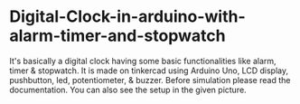 # Digital-Clock-in-arduino-with-alarm-timer-and-stopwatch
It's basically a digital clock having some basic functionalities like alarm, timer &amp; stopwatch. It is made on tinkercad using Arduino Uno, LCD display, pushbutton, led, potentiometer, &amp; buzzer.
Before simulation please read the documentation.
You can also see the setup in the given picture.
